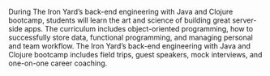 During The Iron Yard’s back-end engineering with Java and Clojure bootcamp,
students will learn the art and science of building great server-side apps.
The curriculum includes object-oriented programming, how to successfully store
data, functional programming, and managing personal and team workflow. The
Iron Yard’s back-end engineering with Java and Clojure bootcamp includes field
trips, guest speakers, mock interviews, and one-on-one career coaching.

